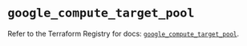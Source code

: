 # `google_compute_target_pool`

Refer to the Terraform Registry for docs: [`google_compute_target_pool`](https://registry.terraform.io/providers/hashicorp/google/5.26.0/docs/resources/compute_target_pool).
